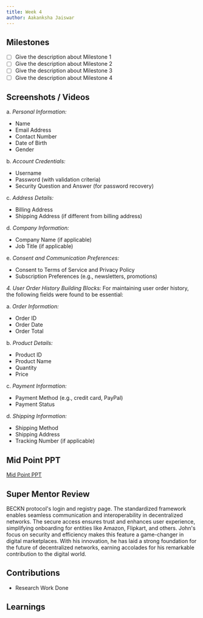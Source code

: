 ```yaml
---
title: Week 4
author: Aakanksha Jaiswar
---
```


## Milestones
- [ ] Give the description about Milestone 1
- [ ] Give the description about Milestone 2
- [ ] Give the description about Milestone 3
- [ ] Give the description about Milestone 4

## Screenshots / Videos 

a. *Personal Information:*
   - Name
   - Email Address
   - Contact Number
   - Date of Birth
   - Gender

b. *Account Credentials:*
   - Username
   - Password (with validation criteria)
   - Security Question and Answer (for password recovery)

c. *Address Details:*
   - Billing Address
   - Shipping Address (if different from billing address)

d. *Company Information:*
   - Company Name (if applicable)
   - Job Title (if applicable)

e. *Consent and Communication Preferences:*
   - Consent to Terms of Service and Privacy Policy
   - Subscription Preferences (e.g., newsletters, promotions)

*4. User Order History Building Blocks:*
For maintaining user order history, the following fields were found to be essential:

a. *Order Information:*
   - Order ID
   - Order Date
   - Order Total

b. *Product Details:*
   - Product ID
   - Product Name
   - Quantity
   - Price

c. *Payment Information:*
   - Payment Method (e.g., credit card, PayPal)
   - Payment Status

d. *Shipping Information:*
   - Shipping Method
   - Shipping Address
   - Tracking Number (if applicable)


## Mid Point PPT 
[Mid Point PPT](https://onedrive.live.com/edit.aspx?resid=A465AC16CE738030!989&ithint=file%2cpptx&wdo=2&authkey=!AKl3KXW2c6LJltI)

## Super Mentor Review
   
BECKN protocol's login and registry page. The standardized framework enables seamless communication and interoperability in decentralized networks. The secure access ensures trust and enhances user experience, simplifying onboarding for entities like Amazon, Flipkart, and others. John's focus on security and efficiency makes this feature a game-changer in digital marketplaces. With his innovation, he has laid a strong foundation for the future of decentralized networks, earning accolades for his remarkable contribution to the digital world.

## Contributions
- Research Work Done
## Learnings
